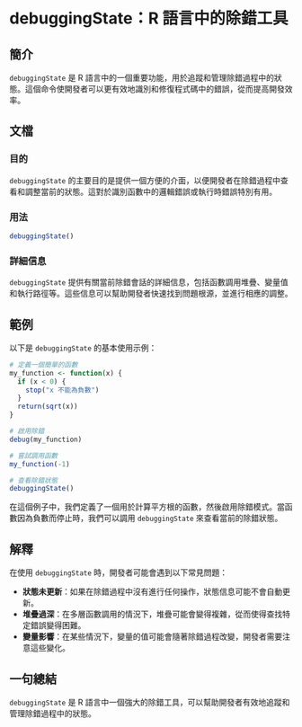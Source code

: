 <!--
Meta Description: # debuggingState：R 語言中的除錯工具 ## 簡介 `debuggingState` 是 R 語言中的一個重要功能，用於追蹤和管理除錯過程中的狀態。這個命令使開發者可以更有效地識別和修復程式碼中的錯誤，從而提高開發效率。 ## 文檔 ### 目的 `debuggingState` 的...
Meta Keywords: debuggingstate, my_function, 語言中的除錯工具, 語言中的一個重要功能, 用於追蹤和管理除錯過程中的狀態
-->

# debuggingState：R 語言中的除錯工具

## 簡介
`debuggingState` 是 R 語言中的一個重要功能，用於追蹤和管理除錯過程中的狀態。這個命令使開發者可以更有效地識別和修復程式碼中的錯誤，從而提高開發效率。

## 文檔
### 目的
`debuggingState` 的主要目的是提供一個方便的介面，以便開發者在除錯過程中查看和調整當前的狀態。這對於識別函數中的邏輯錯誤或執行時錯誤特別有用。

### 用法
```R
debuggingState()
```
### 詳細信息
`debuggingState` 提供有關當前除錯會話的詳細信息，包括函數調用堆疊、變量值和執行路徑等。這些信息可以幫助開發者快速找到問題根源，並進行相應的調整。

## 範例
以下是 `debuggingState` 的基本使用示例：

```R
# 定義一個簡單的函數
my_function <- function(x) {
  if (x < 0) {
    stop("x 不能為負數")
  }
  return(sqrt(x))
}

# 啟用除錯
debug(my_function)

# 嘗試調用函數
my_function(-1)

# 查看除錯狀態
debuggingState()
```

在這個例子中，我們定義了一個用於計算平方根的函數，然後啟用除錯模式。當函數因為負數而停止時，我們可以調用 `debuggingState` 來查看當前的除錯狀態。

## 解釋
在使用 `debuggingState` 時，開發者可能會遇到以下常見問題：

- **狀態未更新**：如果在除錯過程中沒有進行任何操作，狀態信息可能不會自動更新。
- **堆疊過深**：在多層函數調用的情況下，堆疊可能會變得複雜，從而使得查找特定錯誤變得困難。
- **變量影響**：在某些情況下，變量的值可能會隨著除錯過程改變，開發者需要注意這些變化。

## 一句總結
`debuggingState` 是 R 語言中一個強大的除錯工具，可以幫助開發者有效地追蹤和管理除錯過程中的狀態。